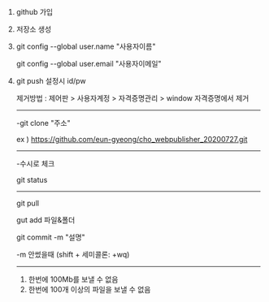 1. github 가입

2. 저장소 생성

3. git config --global user.name "사용자이름"

   git config --global user.email "사용자이메일"

4. git push 설정시 id/pw

   제거방법 : 제어판 > 사용자계정 > 자격증명관리 > window 자격증명에서 제거

   ---

   

   -git clone "주소"

   ex ) https://github.com/eun-gyeong/cho_webpublisher_20200727.git

   ---

   

   -수시로 체크

    git status

   ---

   git pull

   gut add 파일&폴더

   git commit -m "설명"

   -m 안썼을때 (shift + 세미콜론: +wq)

   ---

   1. 한번에 100Mb를 보낼 수 없음
   2. 한번에 100개 이상의 파일을 보낼 수 없음

